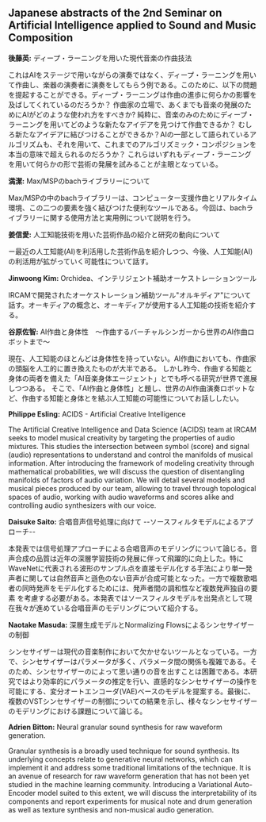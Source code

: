 <!---
render and export with https://md2pdf.netlify.com (https://www.markdowntopdf.com does not support japanese characters)
--->

## Japanese abstracts of the 2nd Seminar on Artificial Intelligence applied to Sound and Music Composition

**後藤英:** ディープ・ラーニングを用いた現代音楽の作曲技法

これはAIをステージで用いながらの演奏ではなく、ディープ・ラーニングを用いて作曲し、楽器の演奏者に演奏をしてもらう例である。このために、以下の問題を提起することができる。ディープ・ラーニングは作曲の進歩に何らかの影響を及ばしてくれているのだろうか？ 作曲家の立場で、あくまでも音楽の発展のためにAIがどのような使われ方をすべきか? 純粋に、音楽のみのためにディープ・ラーニングを用いてどのような新たなアイデアを見つけて作曲できるか？ むしろ新たなアイデアに結びつけることができるか？AIの一部として語られているアルゴリズムも、それを用いて、これまでのアルゴリズミック・コンポジションを本当の意味で超えられるのだろうか？ これらはいずれもディープ・ラーニングを用いて何らかの形で芸術の発展を試みることが主眼となっている。

**満潔:** Max/MSPのbachライブラリーについて

Max/MSPの中のbachライブラリーは、コンピューター支援作曲とリアルタイム環境、この二つの要素を強く結びつけた便利なツールである。今回は、bachライブラリーに関する使用方法と実用例について説明を行う。

**姜信愛:** 人工知能技術を用いた芸術作品の紹介と研究の動向について

ー最近の人工知能(AI)を利活用した芸術作品を紹介しつつ、今後、人工知能(AI)の利活用が拡がっていく可能性について話す。

**Jinwoong Kim:** Orchidea、インテリジェント補助オーケストレーションツール

IRCAMで開発されたオーケストレーション補助ツール"オルキディア"について話す。オーキディアの概念と、オーキディアが使用する人工知能の技術を紹介する。

**谷原佐智:** AI作曲と身体性　〜作曲するバーチャルシンガーから世界のAI作曲ロボットまで〜

現在、人工知能のほとんどは身体性を持っていない。AI作曲においても、作曲家の頭脳を人工的に置き換えたものが大半である。
しかし昨今、作曲する知能と身体の両者を備えた「AI音楽身体エージェント」とでも呼べる研究が世界で進展しつつある。
そこで、「AI作曲と身体性」と題し、世界のAI作曲演奏ロボットなど、作曲する知能と身体とを結ぶ人工知能の可能性についてお話ししたい。

**Philippe Esling:** ACIDS - Artificial Creative Intelligence

The Artificial Creative Intelligence and Data Science (ACIDS) team at IRCAM seeks to model musical creativity by targeting the properties of audio mixtures. This studies the intersection between symbol (score) and signal (audio) representations to understand and control the manifolds of musical information. After introducing the framework of modeling creativity through mathematical probabilities, we will discuss the question of disentangling manifolds of factors of audio variation. We will detail several models and musical pieces produced by our team, allowing to travel through topological spaces of audio, working with audio waveforms and scores alike and controlling audio synthesizers with our voice.

**Daisuke Saito:** 合唱音声信号処理に向けて --ソースフィルタモデルによるアプローチ--

本発表では信号処理アプローチによる合唱音声のモデリングについて論じる。音声合成の品質は近年の深層学習技術の発展に伴って飛躍的に向上した。特にWaveNetに代表される波形のサンプル点を直接モデル化する手法により単一発声者に関しては自然音声と遜色のない音声が合成可能となった。一方で複数歌唱者の同時発声をモデル化するためには、発声者間の調和性など複数発声独自の要素 を考慮する必要がある。本発表ではソースフィルタモデルを出発点として現在我々が進めている合唱音声のモデリングについて紹介する。

**Naotake Masuda:** 深層生成モデルとNormalizing Flowsによるシンセサイザーの制御

シンセサイザーは現代の音楽制作において欠かせないツールとなっている。一方で、シンセサイザーはパラメータが多く、パラメータ間の関係も複雑である。そのため、シンセサイザーのによって思い通りの音を出すことは困難である。本研究ではより効率的にパラメータの推定を行い、直感的なシンセサイザーの操作を可能にする、変分オートエンコーダ(VAE)ベースのモデルを提案する。最後に、複数のVSTシンセサイザーの制御についての結果を示し、様々なシンセサイザーのモデリングにおける課題について論じる。

**Adrien Bitton:** Neural granular sound synthesis for raw waveform generation.

Granular synthesis is a broadly used technique for sound synthesis. Its underlying concepts relate to generative neural networks, which can implement it and address some traditional limitations of the technique. It is an avenue of research for raw waveform generation that has not been yet studied in the machine learning community. Introducing a Variational Auto-Encoder model suited to this extent, we will discuss the interpretability of its components and report experiments for musical note and drum generation as well as texture synthesis and non-musical audio generation.
